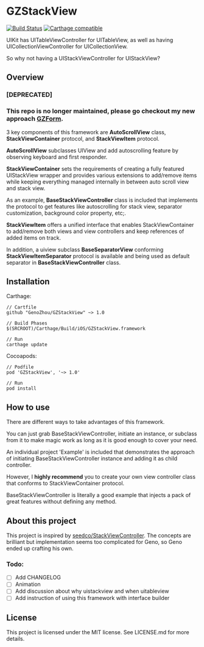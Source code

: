 # GZStackView

[![Build Status](https://travis-ci.org/GenoZhou/StackViewController.svg?branch=master)](https://travis-ci.org/GenoZhou/StackViewController)
[![Carthage compatible](https://img.shields.io/badge/Carthage-compatible-4BC51D.svg?style=flat)](https://github.com/genozhou/stackviewcontroller)

UIKit has UITableViewController for UITableView, as well as having UICollectionViewController for UICollectionView.

So why not having a UIStackViewController for UIStackView?

## Overview

### [DEPRECATED]

### This repo is no longer maintained, please go checkout my new approach [GZForm](https://github.com/GenoZhou/GZForm).

3 key components of this framework are **AutoScrollView** class, **StackViewContainer** protocol, and **StackViewItem** protocol.

**AutoScrollView** subclasses UIView and add autoscrolling feature by observing keyboard and first responder.

**StackViewContainer** sets the requirements of creating a fully featured UIStackView wrapper and provides various extensions to add/remove items while keeping everything managed internally in between auto scroll view and stack view.

As an example, **BaseStackViewController** class is included that implements the protocol to get features like autoscrolling for stack view, separator customization, background color property, etc;.

**StackViewItem** offers a unified interface that enables StackViewContainer to add/remove both views and view controllers and keep references of added items on track.

In addition, a uiview subclass **BaseSeparatorView** conforming **StackViewItemSeparator** protocol is available and being used as default separator in **BaseStackViewController** class.

## Installation

Carthage:

```
// Cartfile
github "GenoZhou/GZStackView" ~> 1.0

// Build Phases
$(SRCROOT)/Carthage/Build/iOS/GZStackView.framework

// Run
carthage update
```
Cocoapods:

```
// Podfile
pod 'GZStackView', '~> 1.0'

// Run
pod install
```
## How to use

There are different ways to take advantages of this framework.

You can just grab BaseStackViewController, initiate an instance, or subclass from it to make magic work as long as it is good enough to cover your need.

An individual project 'Example' is included that demonstrates the approach of initiating BaseStackViewController instance and adding it as child controller.

However, I **highly recommend** you to create your own view controller class that conforms to StackViewContainer protocol.

BaseStackViewController is literally a good example that injects a pack of great features without defining any method.

## About this project

This project is inspired by [seedco/StackViewController](https://github.com/seedco/StackViewController). The concepts are brilliant but implementation seems too complicated for Geno, so Geno ended up crafting his own.

### Todo:

- [ ] Add CHANGELOG
- [ ] Animation
- [ ] Add discussion about why uistackview and when uitableview
- [ ] Add instruction of using this framework with interface builder

## License

This project is licensed under the MIT license. See LICENSE.md for more details.

